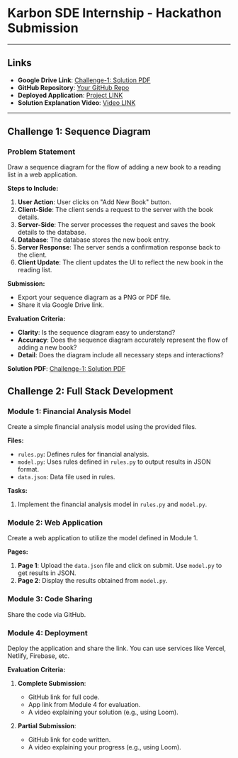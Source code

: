 # Karbon SDE Internship - Hackathon Submission


---

## Links

- **Google Drive Link**: [Challenge-1: Solution PDF](https://drive.google.com/file/d/1E3cmsNnvrpXCzXCE7m3rXk7dp64lRmx0/view?usp=drive_link)  
- **GitHub Repository**: [Your GitHub Repo](https://github.com/Rohitrky2021/Karbon_Module)
- **Deployed Application**: [Project LINK](https://karbon-module.vercel.app/) 
- **Solution Explanation Video**: [Video LINK](https://www.loom.com/share/4eff5a73464d4be0a1c274a50c51acfc?sid=b8b5ca10-87b8-4e4f-8bc5-c52fa1fb1e14) 


---


## Challenge 1: Sequence Diagram

### Problem Statement
Draw a sequence diagram for the flow of adding a new book to a reading list in a web application.

**Steps to Include:**
1. **User Action**: User clicks on "Add New Book" button.
2. **Client-Side**: The client sends a request to the server with the book details.
3. **Server-Side**: The server processes the request and saves the book details to the database.
4. **Database**: The database stores the new book entry.
5. **Server Response**: The server sends a confirmation response back to the client.
6. **Client Update**: The client updates the UI to reflect the new book in the reading list.

**Submission:**
- Export your sequence diagram as a PNG or PDF file.
- Share it via Google Drive link.

**Evaluation Criteria:**
- **Clarity**: Is the sequence diagram easy to understand?
- **Accuracy**: Does the sequence diagram accurately represent the flow of adding a new book?
- **Detail**: Does the diagram include all necessary steps and interactions?

**Solution PDF**: [Challenge-1: Solution PDF](https://drive.google.com/file/d/1E3cmsNnvrpXCzXCE7m3rXk7dp64lRmx0/view?usp=drive_link)  

## Challenge 2: Full Stack Development

### Module 1: Financial Analysis Model
Create a simple financial analysis model using the provided files.

**Files:**
- `rules.py`: Defines rules for financial analysis.
- `model.py`: Uses rules defined in `rules.py` to output results in JSON format.
- `data.json`: Data file used in rules.

**Tasks:**
1. Implement the financial analysis model in `rules.py` and `model.py`.

### Module 2: Web Application
Create a web application to utilize the model defined in Module 1.

**Pages:**
1. **Page 1**: Upload the `data.json` file and click on submit. Use `model.py` to get results in JSON.
2. **Page 2**: Display the results obtained from `model.py`.

### Module 3: Code Sharing
Share the code via GitHub.

### Module 4: Deployment
Deploy the application and share the link. You can use services like Vercel, Netlify, Firebase, etc.

**Evaluation Criteria:**
1. **Complete Submission**:
   - GitHub link for full code.
   - App link from Module 4 for evaluation.
   - A video explaining your solution (e.g., using Loom).

2. **Partial Submission**:
   - GitHub link for code written.
   - A video explaining your progress (e.g., using Loom).

